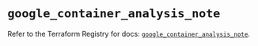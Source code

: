 # `google_container_analysis_note`

Refer to the Terraform Registry for docs: [`google_container_analysis_note`](https://registry.terraform.io/providers/hashicorp/google/6.16.0/docs/resources/container_analysis_note).
